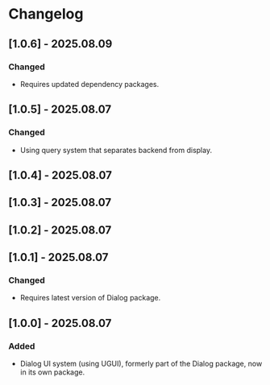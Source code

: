 # Changelog

## [1.0.6] - 2025.08.09

### Changed

- Requires updated dependency packages.

## [1.0.5] - 2025.08.07

### Changed

- Using query system that separates backend from display.

## [1.0.4] - 2025.08.07
## [1.0.3] - 2025.08.07
## [1.0.2] - 2025.08.07
## [1.0.1] - 2025.08.07

### Changed

* Requires latest version of Dialog package.

## [1.0.0] - 2025.08.07

### Added

* Dialog UI system (using UGUI), formerly part of the Dialog package, now in its own package.